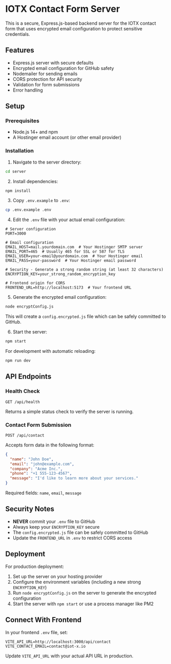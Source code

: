 # IOTX Contact Form Server

This is a secure, Express.js-based backend server for the IOTX contact form that uses encrypted email configuration to protect sensitive credentials.

## Features

- Express.js server with secure defaults
- Encrypted email configuration for GitHub safety
- Nodemailer for sending emails
- CORS protection for API security
- Validation for form submissions
- Error handling

## Setup

### Prerequisites

- Node.js 14+ and npm
- A Hostinger email account (or other email provider)

### Installation

1. Navigate to the server directory:

```bash
cd server
```

2. Install dependencies:

```bash
npm install
```

3. Copy `.env.example` to `.env`:

```bash
cp .env.example .env
```

4. Edit the `.env` file with your actual email configuration:

```
# Server configuration
PORT=3000

# Email configuration
EMAIL_HOST=mail.yourdomain.com  # Your Hostinger SMTP server
EMAIL_PORT=465  # Usually 465 for SSL or 587 for TLS
EMAIL_USER=your-email@yourdomain.com  # Your Hostinger email
EMAIL_PASS=your-password  # Your Hostinger email password

# Security - Generate a strong random string (at least 32 characters)
ENCRYPTION_KEY=your_strong_random_encryption_key

# Frontend origin for CORS
FRONTEND_URL=http://localhost:5173  # Your frontend URL
```

5. Generate the encrypted email configuration:

```bash
node encryptConfig.js
```

This will create a `config.encrypted.js` file which can be safely committed to GitHub.

6. Start the server:

```bash
npm start
```

For development with automatic reloading:

```bash
npm run dev
```

## API Endpoints

### Health Check

```
GET /api/health
```

Returns a simple status check to verify the server is running.

### Contact Form Submission

```
POST /api/contact
```

Accepts form data in the following format:

```json
{
  "name": "John Doe",
  "email": "john@example.com",
  "company": "Acme Inc.",
  "phone": "+1 555-123-4567",
  "message": "I'd like to learn more about your services."
}
```

Required fields: `name`, `email`, `message`

## Security Notes

- **NEVER** commit your `.env` file to GitHub
- Always keep your `ENCRYPTION_KEY` secure
- The `config.encrypted.js` file can be safely committed to GitHub
- Update the `FRONTEND_URL` in `.env` to restrict CORS access

## Deployment

For production deployment:

1. Set up the server on your hosting provider
2. Configure the environment variables (including a new strong `ENCRYPTION_KEY`)
3. Run `node encryptConfig.js` on the server to generate the encrypted configuration
4. Start the server with `npm start` or use a process manager like PM2

## Connect With Frontend

In your frontend `.env` file, set:

```
VITE_API_URL=http://localhost:3000/api/contact
VITE_CONTACT_EMAIL=contact@iot-x.io
```

Update `VITE_API_URL` with your actual API URL in production. 